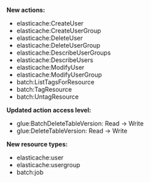 **New actions:**

- elasticache:CreateUser
- elasticache:CreateUserGroup
- elasticache:DeleteUser
- elasticache:DeleteUserGroup
- elasticache:DescribeUserGroups
- elasticache:DescribeUsers
- elasticache:ModifyUser
- elasticache:ModifyUserGroup
- batch:ListTagsForResource
- batch:TagResource
- batch:UntagResource

**Updated action access level:**

- glue:BatchDeleteTableVersion: Read -> Write
- glue:DeleteTableVersion: Read -> Write

**New resource types:**

- elasticache:user
- elasticache:usergroup
- batch:job
